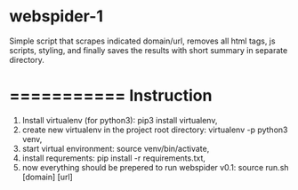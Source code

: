 # webspider-1
Simple script that scrapes indicated domain/url, removes all html tags, js scripts, styling, and finally saves the results with short summary in separate directory.

===========
Instruction
===========

1. Install virtualenv (for python3): pip3 install virtualenv,
2. create new virtualenv in the project root directory: virtualenv -p python3 venv,
3. start virtual environment: source venv/bin/activate,
4. install requrements: pip install -r requirements.txt,
5. now everything should be prepered to run webspider v0.1: source run.sh [domain] [url]
